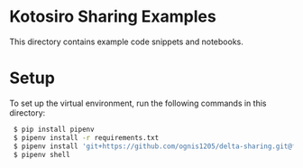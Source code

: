 Kotosiro Sharing Examples
==============================

 This directory contains example code snippets and notebooks.

Setup
==============================

 To set up the virtual environment, run the following commands in this directory:
 
 ```bash
  $ pip install pipenv
  $ pipenv install -r requirements.txt
  $ pipenv install 'git+https://github.com/ognis1205/delta-sharing.git@feature/add_predicate_hints_and_json_predicate_hints_parameters#egg=delta-sharing&subdirectory=python'
  $ pipenv shell
 ```
